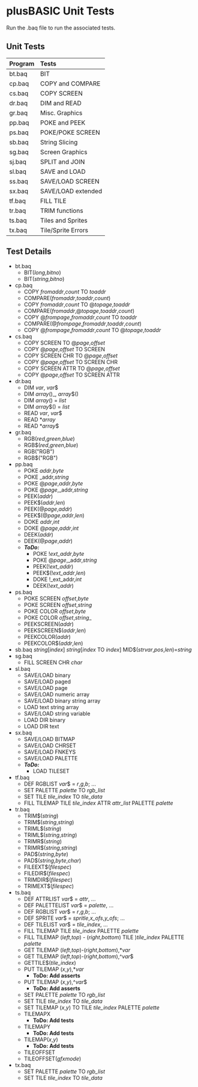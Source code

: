 # plusBASIC Unit Tests

Run the .baq file to run the associated tests.

## Unit Tests

| Program | Tests              |
| :------ | :----------------  |
| bt.baq  | BIT                |
| cp.baq  | COPY and COMPARE   |
| cs.baq  | COPY SCREEN        |
| dr.baq  | DIM and READ       |
| gr.baq  | Misc. Graphics     |
| pp.baq  | POKE and PEEK      |
| ps.baq  | POKE/POKE SCREEN   |
| sb.baq  | String Slicing     |
| sg.baq  | Screen Graphics    |
| sj.baq  | SPLIT and JOIN     |
| sl.baq  | SAVE and LOAD      |
| ss.baq  | SAVE/LOAD SCREEN   |
| sx.baq  | SAVE/LOAD extended |
| tf.baq  | FILL TILE          |
| tr.baq  | TRIM functions     |
| ts.baq  | Tiles and Sprites  |
| tx.baq  | Tile/Sprite Errors |

## Test Details

- bt.baq 
  - BIT(_long_,_bitno_)
  - BIT(_string_,_bitno_)
- cp.baq 
  - COPY _fromaddr_,_count_ TO _toaddr_
  - COMPARE(_fromaddr_,_toaddr_,_count_)
  - COPY _fromaddr_,_count_ TO @_topage_,_toaddr_
  - COMPARE(_fromaddr_,@_topage_,_toaddr_,_count_)
  - COPY @_frompage_,_fromaddr_,_count_ TO _toaddr_
  - COMPARE(@_frompage_,_fromaddr_,_toaddr_,_count_)
  - COPY @_frompage_,_fromaddr_,_count_ TO @_topage_,_toaddr_
- cs.baq 
  - COPY SCREEN TO @_page_,_offset_
  - COPY @_page_,_offset_ TO SCREEN
  - COPY SCREEN CHR TO @_page_,_offset_
  - COPY @_page_,_offset_ TO SCREEN CHR
  - COPY SCREEN ATTR TO @_page_,_offset_
  - COPY @_page_,_offset_ TO SCREEN ATTR
- dr.baq
  - DIM _var_, _var_$
  - DIM _array_()_, _array_$()
  - DIM _array_() = _list_
  - DIM _array_$() = _list_
  - READ _var_, _var_$
  - READ \*_array_
  - READ \*_array_$
- gr.baq 
  - RGB(_red_,_green_,_blue_)
  - RGB$(_red_,_green_,_blue_)
  - RGB("RGB")
  - RGB$("RGB")
- pp.baq
  - POKE _addr_,_byte_
  - POKE _addr,_string_
  - POKE @_page_,_addr_,_byte_
  - POKE @_page_,_addr,_string_
  - PEEK(_addr_)
  - PEEK$(_addr_,_len_)
  - PEEK(@_page_,_addr_)
  - PEEK$(@_page_,_addr_,_len_)
  - DOKE _addr_,_int_
  - DOKE @_page_,_addr_,_int_
  - DEEK(_addr_)
  - DEEK(@_page_,_addr_)
  - **_ToDo:_**
    - POKE !_ext_addr_,_byte_
    - POKE @_page_,_addr,_string_
    - PEEK(!_ext_addr_)
    - PEEK$(!_ext_addr_,_len_)
    - DOKE !_ext_addr,_int_
    - DEEK(!_ext_addr_)
- ps.baq
  - POKE SCREEN _offset_,_byte_
  - POKE SCREEN _offset_,_string_
  - POKE COLOR _offset_,_byte_
  - POKE COLOR _offset_,_string__
  - PEEKSCREEN(_addr_)
  - PEEKSCREEN$(_addr_,_len_)
  - PEEKCOLOR(_addr_)
  - PEEKCOLOR$(_addr_,_len_)
- sb.baq
    _string_\[_index_\]
    _string_\[_index_ TO _index_\]
    MID$(_strvar_,_pos_,_len_)=_string_
- sg.baq
  - FILL SCREEN CHR _char_
- sl.baq
  - SAVE/LOAD binary
  - SAVE/LOAD paged
  - SAVE/LOAD page
  - SAVE/LOAD numeric array
  - SAVE/LOAD binary string array
  - LOAD text string array
  - SAVE/LOAD string variable
  - LOAD DIR binary
  - LOAD DIR text
- sx.baq
  - SAVE/LOAD BITMAP
  - SAVE/LOAD CHRSET
  - SAVE/LOAD FNKEYS
  - SAVE/LOAD PALETTE
  - **_ToDo:_**
    - LOAD TILESET
- tf.baq
  - DEF RGBLIST _var_$ = _r_,_g_,_b_; ...
  - SET PALETTE _palette_ TO _rgb_list_
  - SET TILE _tile_index_ TO _tile_data_
  - FILL TILEMAP TILE _tile_index_ ATTR _attr_list_ PALETTE _palette_
- tr.baq
  - TRIM$(_string_)
  - TRIM$(_string_,_string_)
  - TRIML$(_string_)
  - TRIML$(_string_,_string_)
  - TRIMR$(_string_)
  - TRIMR$(_string_,_string_)
  - PAD$(_string_,_byte_)
  - PAD$(_string_,_byte_,_char_)
  - FILEEXT$(_filespec_)
  - FILEDIR$(_filespec_)
  - TRIMDIR$(_filespec_)
  - TRIMEXT$(_filespec_)
- ts.baq
  - DEF ATTRLIST _var_$ = _attr_, ...
  - DEF PALETTELIST  _var_$ = _palette_, ...
  - DEF RGBLIST _var_$ = _r_,_g_,_b_; ...
  - DEF SPRITE _var_$ = _spritle_,_x_ofs_,_y_ofs_; ...
  - DEF TILELIST _var_$ = _tile_index_, ...
  - FILL TILEMAP TILE _tile_index_ PALETTE _palette_
  - FILL TILEMAP (_left_,_top_) - (_right_,_bottom_) TILE )_tile_index_ PALETTE _palette_ 
  - GET TILEMAP (_left_,_top_)-(_right_,_bottom_),*_var_
  - GET TILEMAP (_left_,_top_)-(_right_,_bottom_),^_var_$
  - GETTILE$(_tile_index_)
  - PUT TILEMAP (_x_,_y_),*_var_
    - **ToDo: Add asserts**
  - PUT TILEMAP (_x_,_y_),^_var_$
    - **ToDo: Add asserts**
  - SET PALETTE _palette_ TO _rgb_list_
  - SET TILE _tile_index_ TO _tile_data_
  - SET TILEMAP (_x_,_y_) TO TILE _tile_index_ PALETTE _palette_
  - TILEMAPX 
    - **ToDo: Add tests**
  - TILEMAPY
    - **ToDo: Add tests**
  - TILEMAP(_x_,_y_)
    - **ToDo: Add tests**
  - TILEOFFSET
  - TILEOFFSET(_gfxmode_)
- tx.baq
  - SET PALETTE _palette_ TO _rgb_list_
  - SET TILE _tile_index_ TO _tile_data_
